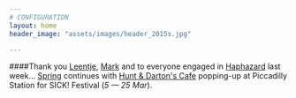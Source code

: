 ```yaml
---
# CONFIGURATION
layout: home
header_image: "assets/images/header_2015s.jpg"

---
```

####Thank you [Leentje](/current/2015-spring/vandecruys), [Mark](/current/2015-spring/thomas) and to everyone engaged in [Haphazard](/current/2015-haphazard) last week… [Spring](/current/2015-spring) continues with [Hunt & Darton's Cafe](/current/2015-spring/h&d) popping-up at Piccadilly Station for SICK! Festival (*5 — 25 Mar*).
